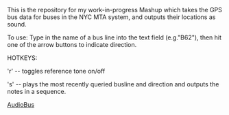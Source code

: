 This is the repository for my work-in-progress Mashup which takes the GPS 
bus data for buses in the NYC MTA system, and outputs their locations as
sound. 

To use: Type in the name of a bus line into the text field (e.g."B62"), then hit
one of the arrow buttons to indicate direction. 

HOTKEYS:

'r' -- toggles reference tone on/off

's' -- plays the most recently queried busline and direction and outputs the
notes in a sequence.  
 

[AudioBus](http://arntzy.github.io/AudioBusMashup/audiobus.html)

 
